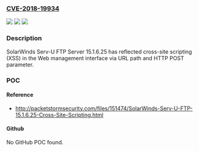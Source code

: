 ### [CVE-2018-19934](https://cve.mitre.org/cgi-bin/cvename.cgi?name=CVE-2018-19934)
![](https://img.shields.io/static/v1?label=Product&message=n%2Fa&color=blue)
![](https://img.shields.io/static/v1?label=Version&message=n%2Fa&color=blue)
![](https://img.shields.io/static/v1?label=Vulnerability&message=n%2Fa&color=brighgreen)

### Description

SolarWinds Serv-U FTP Server 15.1.6.25 has reflected cross-site scripting (XSS) in the Web management interface via URL path and HTTP POST parameter.

### POC

#### Reference
- http://packetstormsecurity.com/files/151474/SolarWinds-Serv-U-FTP-15.1.6.25-Cross-Site-Scripting.html

#### Github
No GitHub POC found.

